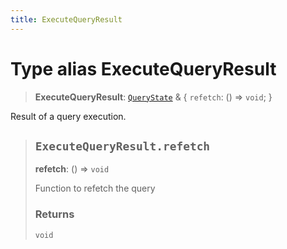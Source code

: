 ```yaml
---
title: ExecuteQueryResult
---
```


# Type alias ExecuteQueryResult

> **ExecuteQueryResult**: [`QueryState`](type-alias.QueryState.md) & \{
  `refetch`: () => `void`;
 }

Result of a query execution.

> ## `ExecuteQueryResult.refetch`
>
> **refetch**: () => `void`
>
> Function to refetch the query
>
> ### Returns
>
> `void`
>
>
>
>
